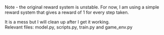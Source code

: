 Note - the original reward system is unstable. 
For now, I am using a simple reward system that gives a reward of 1 for every step taken.  

It is a mess but I will clean up after I get it working.  
Relevant files: model.py, scripts.py, train.py and game_env.py
